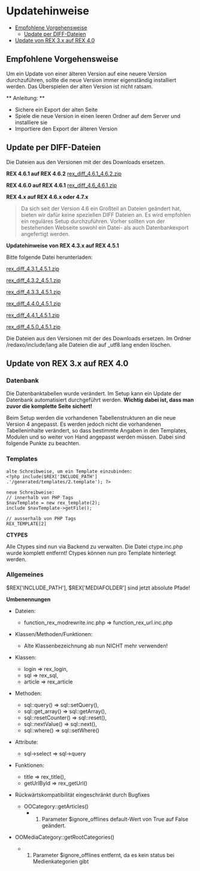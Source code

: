 # Updatehinweise
- [Empfohlene Vorgehensweise](#empfohlen)
	- [Update per DIFF-Dateien](#diff)
- [Update von REX 3.x auf REX 4.0](#3x)

<a name="empfohlen"></a>

## Empfohlene Vorgehensweise 

Um ein Update von einer älteren Version auf eine neuere Version durchzuführen, sollte die neue Version immer eigenständig installiert werden. Das Überspielen der alten Version ist nicht ratsam.

** Anleitung: **

- Sichere ein Export der alten Seite
- Spiele die neue Version in einen leeren Ordner auf dem Server und installiere sie
- Importiere den Export der älteren Version

<a name="diff"></a>
## Update per DIFF-Dateien
Die Dateien aus den Versionen mit der des Downloads ersetzen.

**REX 4.6.1 auf REX 4.6.2**
[rex_diff_4.6.1_4.6.2.zip](/media/rex_diff_4.6.1_4.6.2.zip)

**REX 4.6.0 auf REX 4.6.1**
[rex_diff_4.6_4.6.1.zip](/media/rex_diff_4.6_4.6.1.zip)

**REX 4.x auf REX 4.6.x oder 4.7.x**

> Da sich seit der Version 4.6 ein Großteil an Dateien geändert hat, bieten wir dafür keine speziellen DIFF Dateien an.
Es wird empfohlen ein reguläres Setup durchzuführen. Vorher sollten von der bestehenden Webseite sowohl ein Datei- als auch Datenbankexport angefertigt werden.

**Updatehinweise von REX 4.3.x auf REX 4.5.1**

Bitte folgende Datei herunterladen:

[rex_diff_4.3.1_4.5.1.zip](/media/rex_diff_4.3.1_4.5.1.zip)

[rex_diff_4.3.2_4.5.1.zip](/media/rex_diff_4.3.2_4.5.1.zip)

[rex_diff_4.3.3_4.5.1.zip](/media/rex_diff_4.3.3_4.5.1.zip)

[rex_diff_4.4.0_4.5.1.zip](/media/rex_diff_4.4.0_4.5.1.zip)

[rex_diff_4.4.1_4.5.1.zip](/media/rex_diff_4.4.1_4.5.1.zip)

[rex_diff_4.5.0_4.5.1.zip](/media/rex_diff_4.5.0_4.5.1.zip)

Die Dateien aus den Versionen mit der des Downloads ersetzen.
Im Ordner /redaxo/include/lang alle Dateien die auf _utf8.lang enden löschen.

<a name="3x"></a>
## Update von REX 3.x auf REX 4.0

### Datenbank


Die Datenbanktabellen wurde verändert. 
Im Setup kann ein Update der Datenbank automatisiert durchgeführt werden.
**Wichtig dabei ist, dass man zuvor die komplette Seite sichert!**

Beim Setup werden die vorhandenen Tabellenstrukturen an die neue Version 4 angepasst. Es werden jedoch nicht die vorhandenen Tabelleninhalte verändert, so dass bestimmte Angaben in den Templates, Modulen und so weiter von Hand angepasst werden müssen. Dabei sind folgende Punkte zu beachten.

### Templates
	
	alte Schreibweise, um ein Template einzubinden:
	<?php include($REX['INCLUDE_PATH'] .'/generated/templates/2.template'); ?>
	
	neue Schreibweise:
	// innerhalb von PHP Tags
	$navTemplate = new rex_template(2); 
	include $navTemplate->getFile();
	
	// ausserhalb von PHP Tags
	REX_TEMPLATE[2]

**CTYPES**

Alle Ctypes sind nun via Backend zu verwalten. 
Die Datei ctype.inc.php wurde komplett entfernt!
Ctypes können nun pro Template hinterlegt werden.

### Allgemeines

$REX['INCLUDE_PATH'], $REX['MEDIAFOLDER'] sind jetzt absolute Pfade!

**Umbenennungen** 

* Dateien:
	* function_rex_modrewrite.inc.php => function_rex_url.inc.php

* Klassen/Methoden/Funktionen:
	* Alte Klassenbezeichnung ab nun NICHT mehr verwenden!

* Klassen:

	* login => rex_login,
	* sql => rex_sql,
	* article => rex_article

* Methoden:

	* sql::query() => sql::setQuery(),
	* sql::get_array() => sql::getArray(),
	* sql::resetCounter() => sql::reset(),
	* sql::nextValue() => sql::next(),
	* sql::where() => sql::setWhere()

* Attribute:

	* sql->select => sql->query

* Funktionen:

	* title => rex_title(),
	* getUrlById => rex_getUrl()

* Rückwärtskompatibilität eingeschränkt durch Bugfixes

	*  OOCategory::getArticles()
		* 1. Parameter $ignore_offlines default-Wert von True auf False geändert.
* OOMediaCategory::getRootCategories()
	* 1. Parameter $ignore_offlines entfernt, da es kein status bei Medienkategorien gibt
